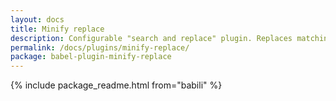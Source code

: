 ```yaml
---
layout: docs
title: Minify replace
description: Configurable "search and replace" plugin. Replaces matching nodes in the tree with a given replacement node
permalink: /docs/plugins/minify-replace/
package: babel-plugin-minify-replace
---
```


{% include package_readme.html from="babili" %}